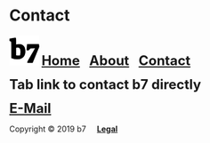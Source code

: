 # Contact
<img alt="b7" width="54" height="54" src="b7.svg"> <strong><font size="5"><a href="https://b7.github.io">Home</a> &nbsp; <a href="https://b7.github.io/about">About</a> &nbsp; <a href="https://b7.github.io/contact">Contact</a></font></strong>

<strong><font size="5">Tab link to contact b7 directly</font></strong>

<strong><font size="5"><a href="mailto:b7.github@gmail.com" target="_blank">E-Mail</a></font></strong>

Copyright © 2019 b7 &nbsp; &nbsp; <strong><a href="https://b7.github.io/legal">Legal</a></strong>
